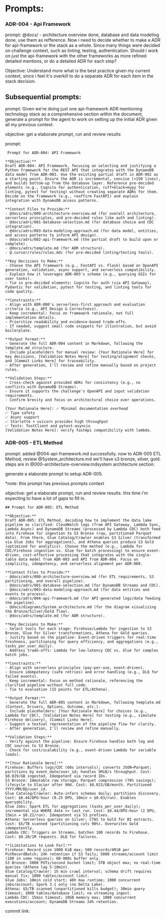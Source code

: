 # Prompts:

### ADR-004 - Api Framework
prompt:
    @docs/ - architecture overview done, database and data modeling done, use them as refference.
    Now i need to decide whether to make a ADR for api-framework or the stack as a whole. Since many things were decided on challenge context, such as linting, testing, authentication. Should i work on just the api-framework with the other frameworks as more refined detailed mentions, or do a detailed ADR for each step?

Objective:
    Understand more what is  the best practice given my current context, since i feel it's  overkill to do a separate ADR for each item in the stack decision.

## Subsequential prompts:
prompt: Given we're doing just one api-framework ADR mentioning technology stack as a comprehensive section within the document, generate a prompt for the agent to work on setting up the initial ADR given all my previous context.

objective:
get a elaborate prompt, run and review results

prompt:
```
 Prompt for ADR-004: API Framework

**Objective:**  
Draft ADR-004: API Framework, focusing on selecting and justifying a Python framework for the REST API that integrates with the DynamoDB data model from ADR-003. Use the existing partial draft in ADR-002 as a starting point. Ensure the ADR is incremental, concise (<150 lines), and builds bottom-up from the database layer. Reference pre-decided elements (e.g., Cognito for authentication, ruff+black+mypy for linting, pytest for testing) without creating separate ADRs for them. Decide on the framework (e.g., reaffirm FastAPI) and explain integration with DynamoDB access patterns.

**Context Files to Provide:**  
- @docs/adrs/000-architecture-overview.md (for overall architecture, serverless principles, and pre-decided rules like auth and linting).  
- @docs/adrs/001-database-selection.md (for database choice and CDC integration).  
- @docs/adrs/003-data-modeling-approach.md (for data model, entities, and access patterns to inform API design).  
- @docs/adrs/002-api-framework.md (the partial draft to build upon or complete).  
- @docs/adrs/template.md (for ADR structure).  
- @.cursor/rules/rules.mdc (for pre-decided linting/testing tools).  

**Key Decisions to Make:**  
- Choose the API framework (e.g., FastAPI vs. Flask) based on OpenAPI generation, validation, async support, and serverless compatibility.  
- Explain how it leverages ADR-003's schema (e.g., querying GSIs for user tasks).  
- Tie in pre-decided elements: Cognito for auth (via API Gateway), Pydantic for validation, pytest for testing, and linting tools for code quality.  

**Constraints:**  
- Align with ADR-000's serverless-first approach and evaluation criteria (e.g., API Design & Correctness).  
- Keep incremental: Focus on framework rationale, not full implementation details.  
- Prioritize readability and evidence-based trade-offs.  
- If needed, suggest small code snippets for illustration, but avoid boilerplate.  

**Output Format:**  
- Generate the full ADR-004 content in Markdown, following the template.md structure.  
- Include placeholders for manual review: [Your Rationale Here] for key decisions, [Validation Notes Here] for testing/alignment checks, and [Commit Links Here] for traceability.  
- After generation, I'll review and refine manually based on project rules.

**Validation Steps:**  
- Cross-check against provided ADRs for consistency (e.g., no conflicts with DynamoDB Streams).  
- Ensure it supports the challenge's OpenAPI and input validation requirements.  
- Confirm brevity and focus on architectural choice over operations.

[Your Rationale Here]: ✅ Minimal documentation overhead
✅ Type safety
✅ Async support
✅ Starlette + uvicorn provides high throughput
✅ Tests: TestClient and pytest-asyncio  
[Validation Notes Here]: verify fastApi compatibility with lambda.  
```

### ADR-005 - ETL Method

prompt: 
added @004-api-framework.md successfully.
now to ADR-005 ETL Method, review @System_architecture.md 
we'll have s3 bronze, silver, gold.
steps are in @000-architecture-overview.mdsystem architecture section.

generate a elaborate prompt to setup ADR-005.

*note: this prompt has previous prompts  context

objective: 
get a elaborate prompt, run and review results. this time i'm expecting to have a lot  of gaps to fill in.

```
## Prompt for ADR-005: ETL Method

**Objective:**  
Draft ADR-005: ETL Method, deciding how to implement the data lake pipeline as clarified: CloudWatch logs (from API Gateway, Lambda Sync, Lambda Async) and DynamoDB Streams (processed by Lambda CDC) both feed into Firehose for ingestion to S3 Bronze (raw, partitioned Parquet data). From there, Glue Catalog/Crawler enables S3 Silver (transformed via Glue Jobs for aggregations), and Athena queries produce S3 Gold (optimized for analytics). Choose the method (e.g., Lambda for CDC/Firehose ingestion vs. Glue for batch processing) to ensure event-driven, cost-effective processing that integrates with the single-table data model from ADR-003 and API from ADR-004. Focus on simplicity, idempotency, and serverless alignment per ADR-000.

**Context Files to Provide:**  
- @docs/adrs/000-architecture-overview.md (for ETL requirements, S3 partitioning, and overall pipeline).  
- @docs/adrs/001-database-selection.md (for DynamoDB Streams and CDC).  
- @docs/adrs/003-data-modeling-approach.md (for data entities and events to process).  
- @docs/adrs/004-api-framework.md (for API-generated logs/data feeding the pipeline).  
- @docs/diagrams/System_architecture.md (for the diagram visualizing the Bronze/Silver/Gold flow).  
- @docs/adrs/template.md (for ADR structure).  

**Key Decisions to Make:**  
- Select tools for each stage: Firehose/Lambda for ingestion to S3 Bronze, Glue for Silver transformations, Athena for Gold queries.  
- Justify based on the pipeline: Event-driven triggers for real-time freshness, partitioning for query efficiency, and aggregations (e.g., tasks_per_user_daily).  
- Address trade-offs: Lambda for low-latency CDC vs. Glue for complex batch jobs.  

**Constraints:**  
- Align with serverless principles (pay-per-use, event-driven).  
- Ensure idempotency (safe retries) and error handling (e.g., DLQ for failed events).  
- Keep incremental: Focus on method rationale, referencing the clarified pipeline without full code.  
- Tie to evaluation (15 points for ETL/Athena).  

**Output Format:**  
- Generate the full ADR-005 content in Markdown, following template.md (Context, Drivers, Options, Outcome, etc.).  
- Include placeholders: [Your Rationale Here] for choices (e.g., Lambda for CDC), [Validation Notes Here] for testing (e.g., simulate Firehose delivery), [Commit Links Here].  
- Suggest a textual representation of the pipeline flow for clarity.  
- After generation, I'll review and refine manually.  

**Validation Steps:**  
- Verify against the pipeline: Ensure Firehose handles both log and CDC sources to S3 Bronze.  
- Check for cost/scalability (e.g., event-driven Lambda for variable loads).  

**[Your Rationale Here]:**  
Firehose: Buffers logs/CDC (60s intervals); converts JSON→Parquet; partitions by event_date/user_id; handles 5MiB/s throughput. Cost: $0.029/GB ingested. Idempotent via record IDs.  
S3 Bronze: Immutable raw storage; Parquet compression (70% savings); lifecycle to Glacier after 90d. Cost: $0.023/GB/month. Partitioned YYYY/MM/DD/user_id.  
Glue Catalog/Crawler: Auto-infers schemas daily; partitions discovery. Cost: $0.44/DPU-hour (0.25 DPU, 10min = $0.03/run). Enables queryability.  
Glue Jobs: Spark ETL for aggregations (tasks_per_user_daily); incremental via WHERE date >= last_run. Cost: $0.44/DPU-hour (2 DPU, 15min = $0.22/run). Idempotent via S3 prefixes.  
Athena: Serverless queries on Silver; CTAS to Gold for BI extracts. Cost: $5/TB scanned (partitioning cuts 90%). Overwrites Gold idempotently.  
Lambda CDC: Triggers on Streams; batches 100 records to Firehose. Cost: $0.20/1M requests. DLQ for failures.  

**[Limitations to Look For]:**  
Firehose: Record size 1000 KiB max; 500 records/4MiB per PutRecordBatch; 24h retention if S3 fails; 5000 streams/account limit (100 in some regions); 60-900s buffer only.  
S3 Bronze: 5000 PUTs/second bucket limit; 5TB object max; no real-time queries (Athena lag 5-10min).  
Glue Catalog/Crawler: 1h min crawl interval; schema drift requires manual fix; 1000 tables/account limit.  
Glue Jobs: 10min cold start; 48h max runtime; 1000 concurrent jobs/account; Spark 3.1 only (no Delta Lake).  
Athena: $5/TB scanned (unpartitioned kills budget); 30min query timeout; 1000 tables/database limit; no streaming ingest.  
Lambda CDC: 15min timeout; 10GB memory max; 1000 concurrent executions/account; DynamoDB Streams 24h retention.

```



commit link: